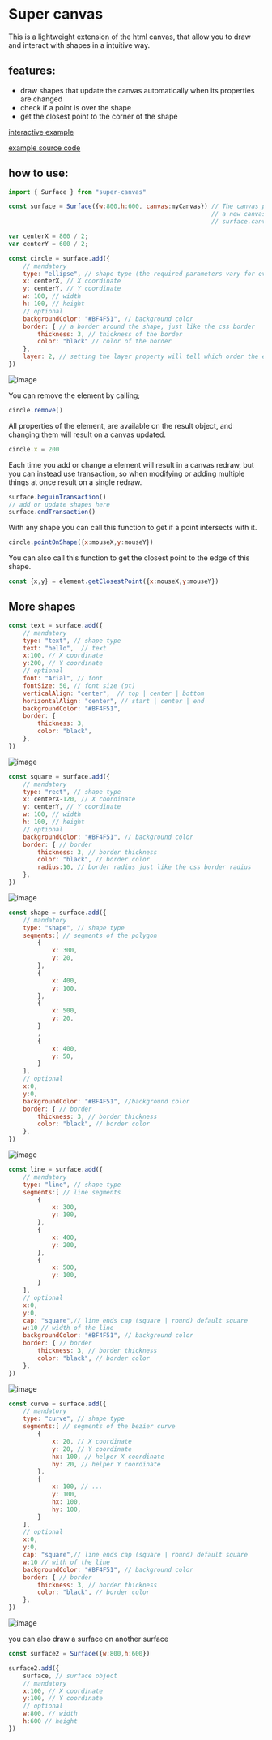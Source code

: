 # Super canvas
This is a lightweight extension of the html canvas, that allow you to draw and interact with shapes in a intuitive way.

## features: 
- draw shapes that update the canvas automatically when its properties are changed
- check if a point is over the shape
- get the closest point to the corner of the shape

[interactive example](https://thiago099.github.io/super-canvas-example/)

[example source code](https://github.com/Thiago099/super-canvas-example)


## how to use: 
```js
import { Surface } from "super-canvas"

const surface = Surface({w:800,h:600, canvas:myCanvas}) // The canvas parameter is optional, if it is not passed
                                                        // a new canvas will be created and available trough
                                                        // surface.canvas

var centerX = 800 / 2;
var centerY = 600 / 2;

const circle = surface.add({
    // mandatory
    type: "ellipse", // shape type (the required parameters vary for every shape type, most of the optional are valid to all shape types)
    x: centerX, // X coordinate
    y: centerY, // Y coordinate
    w: 100, // width
    h: 100, // height
    // optional
    backgroundColor: "#BF4F51", // background color
    border: { // a border around the shape, just like the css border
        thickness: 3, // thickness of the border
        color: "black" // color of the border
    },
    layer: 2, // setting the layer property will tell which order the elements should be rendered
})
```

![image](https://github.com/Thiago099/super-canvas/assets/66787043/19767b20-a120-4829-b06b-33c01b84929e)



You can remove the element by calling;
```js
circle.remove()
```

All properties of the element, are available on the result object,
and changing them will result on a canvas updated.
```js
circle.x = 200
```

Each time you add or change a element will result in a canvas redraw, but you can instead use transaction, so when
modifying or adding multiple things at once result on a single redraw.
```js
surface.beguinTransaction()
// add or update shapes here
surface.endTransaction()
```

With any shape you can call this function to get if a point intersects with it.
```js
circle.pointOnShape({x:mouseX,y:mouseY})
```

You can also call this function to get the closest point to the edge of this shape.
```js
const {x,y} = element.getClosestPoint({x:mouseX,y:mouseY})
```
## More shapes

```js
const text = surface.add({
    // mandatory
    type: "text", // shape type
    text: "hello",  // text
    x:100, // X coordinate
    y:200, // Y coordinate
    // optional
    font: "Arial", // font
    fontSize: 50, // font size (pt)
    verticalAlign: "center",  // top | center | bottom
    horizontalAlign: "center", // start | center | end
    backgroundColor: "#BF4F51",
    border: {
        thickness: 3,
        color: "black",
    },
})
```

![image](https://github.com/Thiago099/super-canvas/assets/66787043/ac1f69da-7ac0-4edd-83e9-e04b5a4c0346)


```js
const square = surface.add({
    // mandatory
    type: "rect", // shape type
    x: centerX-120, // X coordinate
    y: centerY, // Y coordinate
    w: 100, // width
    h: 100, // height
    // optional
    backgroundColor: "#BF4F51", // background color
    border: { // border
        thickness: 3, // border thickness
        color: "black", // border color
        radius:10, // border radius just like the css border radius
    },
})
```
![image](https://github.com/Thiago099/super-canvas/assets/66787043/3dcca37d-6e3d-4ef8-aaff-62ca39b5a1f6)

```js
const shape = surface.add({
    // mandatory
    type: "shape", // shape type
    segments:[ // segments of the polygon
        {
            x: 300,
            y: 20,
        },
        {
            x: 400,
            y: 100,
        },
        {
            x: 500,
            y: 20,
        }
        ,
        {
            x: 400,
            y: 50,
        }
    ],
    // optional
    x:0,
    y:0,
    backgroundColor: "#BF4F51", //background color
    border: { // border
        thickness: 3, // border thickness
        color: "black", // border color
    },
})
```
![image](https://github.com/Thiago099/super-canvas/assets/66787043/f01063e6-6060-4868-8559-51075cc8891f)

```js
const line = surface.add({
    // mandatory
    type: "line", // shape type
    segments:[ // line segments
        {
            x: 300,
            y: 100,
        },
        {
            x: 400,
            y: 200,
        },
        {
            x: 500,
            y: 100,
        }
    ],
    // optional
    x:0,
    y:0,
    cap: "square",// line ends cap (square | round) default square
    w:10 // width of the line
    backgroundColor: "#BF4F51", // background color
    border: { // border
        thickness: 3, // border thickness
        color: "black", // border color
    },
})
```
![image](https://github.com/Thiago099/super-canvas/assets/66787043/7a0725f2-c902-4371-bda6-8784120c1e2f)


```js
const curve = surface.add({
    // mandatory
    type: "curve", // shape type
    segments:[ // segments of the bezier curve
        {
            x: 20, // X coordinate
            y: 20, // Y coordinate
            hx: 100, // helper X coordinate
            hy: 20, // helper Y coordinate
        },
        {
            x: 100, // ...
            y: 100,
            hx: 100,
            hy: 100,
        }
    ],
    // optional
    x:0,
    y:0,
    cap: "square",// line ends cap (square | round) default square
    w:10 // with of the line
    backgroundColor: "#BF4F51", // background color
    border: { // border
        thickness: 3, // border thickness
        color: "black", // border color
    },
})
```

![image](https://github.com/Thiago099/super-canvas/assets/66787043/e3cdee65-2e93-40e8-8f25-8b16554e300b)


you can also draw a surface on another surface
```js
const surface2 = Surface({w:800,h:600})

surface2.add({
    surface, // surface object
    // mandatory
    x:100, // X coordinate
    y:100, // Y coordinate
    // optional
    w:800, // width
    h:600 // height
})

```
